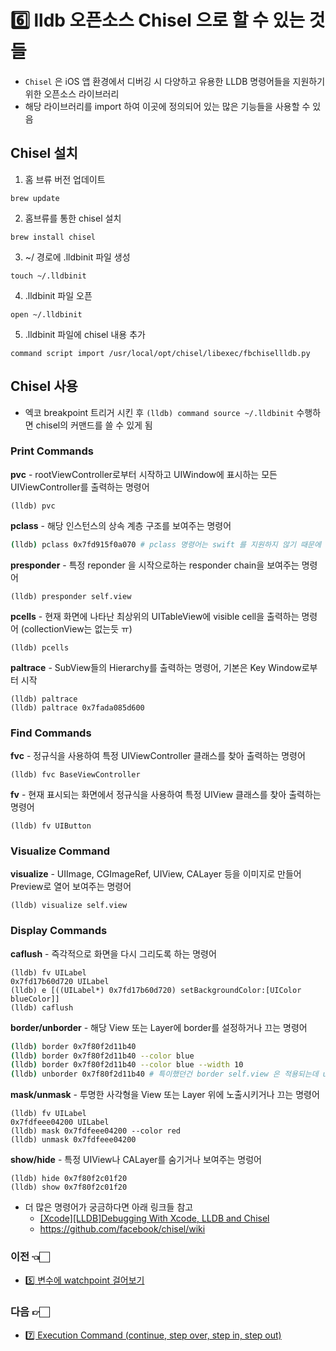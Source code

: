 # :six: lldb 오픈소스 Chisel 으로 할 수 있는 것들

- `Chisel` 은 iOS 앱 환경에서 디버깅 시 다양하고 유용한 LLDB 명령어들을 지원하기 위한 오픈소스 라이브러리
- 해당 라이브러리를 import 하여 이곳에 정의되어 있는 많은 기능들을 사용할 수 있음

## Chisel 설치

1. 홈 브류 버전 업데이트

```
brew update
```

2. 홈브류를 통한 chisel 설치

```
brew install chisel
```

3. ~/ 경로에 .lldbinit 파일 생성

```
touch ~/.lldbinit
```

4. .lldbinit 파일 오픈

````
open ~/.lldbinit 
````

5. .lldbinit 파일에 chisel 내용 추가

```
command script import /usr/local/opt/chisel/libexec/fbchisellldb.py
```

## Chisel 사용

- 엑코 breakpoint 트리거 시킨 후 `(lldb) command source ~/.lldbinit` 수행하면 chisel의 커맨드를 쓸 수 있게 됨

### Print Commands

**pvc** - rootViewController로부터 시작하고 UIWindow에 표시하는 모든 UIViewController를 출력하는 명령어

```
(lldb) pvc
```

**pclass** - 해당 인스턴스의 상속 계층 구조를 보여주는 명령어

```sh
(lldb) pclass 0x7fd915f0a070 # pclass 명령어는 swift 를 지원하지 않기 때문에 pclass self 와 같은 명령어 실행하면 에러 
```

**presponder** - 특정 reponder 을 시작으로하는 responder chain을 보여주는 명령어

```
(lldb) presponder self.view
```

**pcells** - 현재 화면에 나타난 최상위의 UITableView에 visible cell을 출력하는 명령어 (collectionView는 없는듯 ㅠ)

```
(lldb) pcells
```

**paltrace** - SubView들의 Hierarchy를 출력하는 명령어, 기본은 Key Window로부터 시작

```
(lldb) paltrace 
(lldb) paltrace 0x7fada085d600
```

### Find Commands

**fvc** - 정규식을 사용하여 특정 UIViewController 클래스를 찾아 출력하는 명령어 

```
(lldb) fvc BaseViewController
```

**fv** - 현재 표시되는 화면에서 정규식을 사용하여 특정 UIView 클래스를 찾아 출력하는 명령어

```
(lldb) fv UIButton
```

### Visualize Command

 **visualize** - UIImage, CGImageRef, UIView, CALayer 등을 이미지로 만들어 Preview로 열어 보여주는 명령어

```
(lldb) visualize self.view
```

### **Display Commands**

**caflush** - 즉각적으로 화면을 다시 그리도록 하는 명령어

```
(lldb) fv UILabel
0x7fd17b60d720 UILabel
(lldb) e [((UILabel*) 0x7fd17b60d720) setBackgroundColor:[UIColor blueColor]]
(lldb) caflush
```

**border/unborder** - 해당 View 또는 Layer에 border를 설정하거나 끄는 명령어

```sh
(lldb) border 0x7f80f2d11b40
(lldb) border 0x7f80f2d11b40 --color blue
(lldb) border 0x7f80f2d11b40 --color blue --width 10
(lldb) unborder 0x7f80f2d11b40 # 특이했던건 border self.view 은 적용되는데 unborder self.view 는 안됨. 주소값 넣어줘야.
```

**mask/unmask** - 투명한 사각형을 View 또는 Layer 위에 노출시키거나 끄는 명령어

```
(lldb) fv UILabel
0x7fdfeee04200 UILabel
(lldb) mask 0x7fdfeee04200 --color red
(lldb) unmask 0x7fdfeee04200
```

**show/hide** - 특정 UIView나 CALayer를 숨기거나 보여주는 명렁어

```
(lldb) hide 0x7f80f2c01f20
(lldb) show 0x7f80f2c01f20
```

- 더 많은 명령어가 궁금하다면 아래 링크들 참고
  - [\[Xcode\][LLDB]Debugging With Xcode, LLDB and Chisel](https://minsone.github.io/ios/mac/xcode-lldb-debugging-with-xcode-lldb-and-chisel) 
  - https://github.com/facebook/chisel/wiki

### 이전 👈🏻
- [5️⃣ 변수에 watchpoint 걸어보기](https://github.com/sujinnaljin/Improving_Productivity/blob/main/contents/watchpoint.md)
### 다음 👉🏻
- [7️⃣ Execution Command (continue, step over, step in, step out)](https://github.com/sujinnaljin/Improving_Productivity/blob/main/contents/executionCommand.md)
